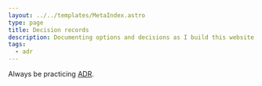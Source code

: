 ```yaml
---
layout: ../../templates/MetaIndex.astro
type: page
title: Decision records
description: Documenting options and decisions as I build this website.
tags:
  - adr
---
```


Always be practicing [ADR](https://github.com/joelparkerhenderson/architecture_decision_record).
